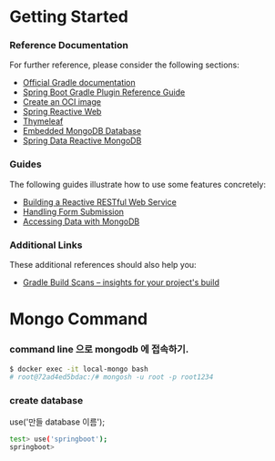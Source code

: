 # Getting Started

### Reference Documentation

For further reference, please consider the following sections:

* [Official Gradle documentation](https://docs.gradle.org)
* [Spring Boot Gradle Plugin Reference Guide](https://docs.spring.io/spring-boot/docs/2.7.8/gradle-plugin/reference/html/)
* [Create an OCI image](https://docs.spring.io/spring-boot/docs/2.7.8/gradle-plugin/reference/html/#build-image)
* [Spring Reactive Web](https://docs.spring.io/spring-boot/docs/2.7.8/reference/htmlsingle/#web.reactive)
* [Thymeleaf](https://docs.spring.io/spring-boot/docs/2.7.8/reference/htmlsingle/#web.servlet.spring-mvc.template-engines)
* [Embedded MongoDB Database](https://docs.spring.io/spring-boot/docs/2.7.8/reference/htmlsingle/#data.nosql.mongodb.embedded)
* [Spring Data Reactive MongoDB](https://docs.spring.io/spring-boot/docs/2.7.8/reference/htmlsingle/#data.nosql.mongodb)

### Guides

The following guides illustrate how to use some features concretely:

* [Building a Reactive RESTful Web Service](https://spring.io/guides/gs/reactive-rest-service/)
* [Handling Form Submission](https://spring.io/guides/gs/handling-form-submission/)
* [Accessing Data with MongoDB](https://spring.io/guides/gs/accessing-data-mongodb/)

### Additional Links

These additional references should also help you:

* [Gradle Build Scans – insights for your project's build](https://scans.gradle.com#gradle)


# Mongo Command

### command line 으로 mongodb 에 접속하기.
```bash
$ docker exec -it local-mongo bash
# root@72ad4ed5bdac:/# mongosh -u root -p root1234 
```

### create database
use('만들 database 이름');

```bash
test> use('springboot');
springboot>
```
